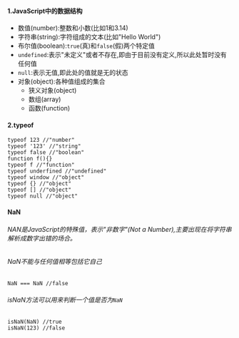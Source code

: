 #### 1.JavaScript中的数据结构
  - 数值(number):整数和小数(比如1和3.14)
  - 字符串(string):字符组成的文本(比如"Hello World")
  - 布尔值(boolean):`true`(真)和`false`(假)两个特定值
  - `undefined`:表示"未定义"或者不存在,即由于目前没有定义,所以此处暂时没有任何值
  - `null`:表示无值,即此处的值就是无的状态
  - 对象(object):各种值组成的集合
    - 狭义对象(object)
    - 数组(array)
    - 函数(function)
#### 2.typeof
```
typeof 123 //"number"
typeof '123' //"string"
typeof false //"boolean"
function f(){}
typeof f //"function"
typeof underfined //"undefined"
typeof window //"object"
typeof {} //"object"
typeof [] //"object"
typeof null //"object"
```
#### NaN
###### NAN是JavaScript的特殊值，表示"非数字"(Not a Number),主要出现在将字符串解析成数字出错的场合。
###### NaN不能与任何值相等包括它自己
```
NaN === NaN //false
```
###### isNaN方法可以用来判断一个值是否为`NaN`
```
isNaN(NaN) //true
isNaN(123) //false
```

